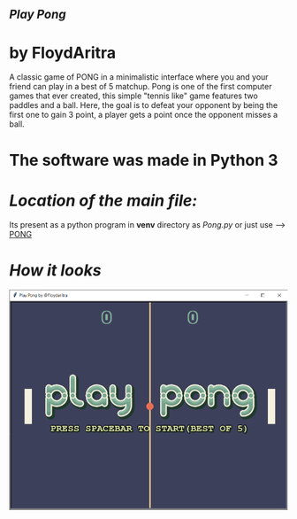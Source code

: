 *__Play Pong__* 
---

**by FloydAritra**
===

A classic game of PONG in a minimalistic interface where you and your friend can play in a best of 5 matchup.
Pong is one of the first computer games that ever created, this simple "tennis like" game features two paddles and a ball.
Here, the goal is to defeat your opponent by being the first one to gain 3 point, a player gets a point once the opponent misses a ball.

**The software was made in Python 3**
===

*Location of the main file:*
===
Its present as a python program in **venv** directory as *Pong.py*
or just use --> [PONG](https://github.com/Floydaritra/PlayPong/blob/master/venv/Pong.py)

*How it looks*
===
![PlayPongImage](https://raw.githubusercontent.com/Floydaritra/PlayPong/master/images/1.png)
